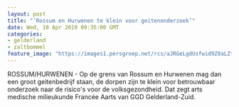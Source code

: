 ```yaml
---
layout: post
title: "’Rossum en Hurwenen te klein voor geitenonderzoek’"
date: Wed, 10 Apr 2019 09:35:00 GMT
categories: 
- gelderland 
- zaltbommel 
feature_image: "https://images1.persgroep.net/rcs/aJRGeLgdUsfwid9Z0aLZt7_nLoA/diocontent/127213124/_fitwidth/400/?appId=21791a8992982cd8da851550a453bd7f&quality=0.7"
---
```


ROSSUM/HURWENEN - Op de grens van Rossum en Hurwenen mag dan een groot geitenbedrijf staan, de dorpen zijn te klein voor betrouwbaar onderzoek naar de risico's voor de volksgezondheid. Dat zegt arts medische milieukunde Francée Aarts van GGD Gelderland-Zuid.
